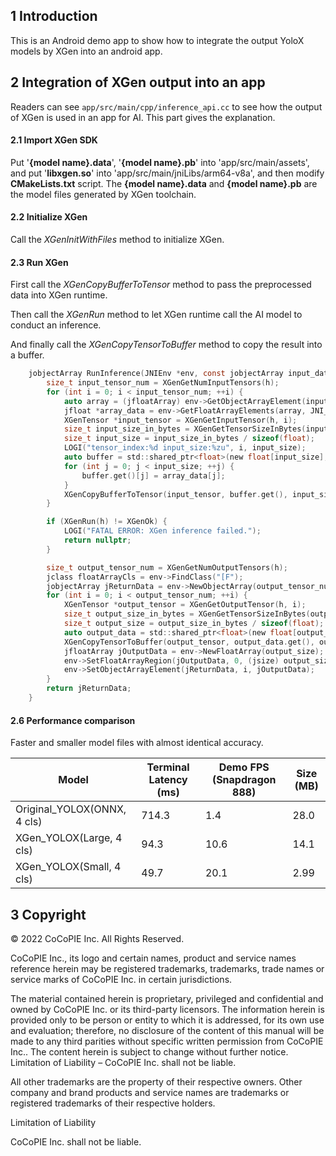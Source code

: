 ## 1 Introduction

This is an Android demo app to show how to integrate the output YoloX models by XGen into an android app.

## 2 Integration of XGen output into an app

Readers can see `app/src/main/cpp/inference_api.cc` to see how the output of XGen is used in an app for AI. This part gives the explanation.

#### 2.1 Import XGen SDK

Put '**{model name}.data**', '**{model name}.pb**' into 'app/src/main/assets', and put '**libxgen.so**' into 'app/src/main/jniLibs/arm64-v8a', and then modify **CMakeLists.txt** script. The **{model name}.data** and **{model name}.pb** are the model files generated by XGen toolchain.

#### 2.2 Initialize XGen

Call the _XGenInitWithFiles_ method to initialize XGen.

#### 2.3 Run XGen

First call the _XGenCopyBufferToTensor_ method to pass the preprocessed data into XGen runtime.

Then call the _XGenRun_ method to let XGen runtime call the AI model to conduct an inference.

And finally call the _XGenCopyTensorToBuffer_ method to copy the result into a buffer.

```c
    jobjectArray RunInference(JNIEnv *env, const jobjectArray input_data) {
        size_t input_tensor_num = XGenGetNumInputTensors(h);
        for (int i = 0; i < input_tensor_num; ++i) {
            auto array = (jfloatArray) env->GetObjectArrayElement(input_data, i);
            jfloat *array_data = env->GetFloatArrayElements(array, JNI_FALSE);
            XGenTensor *input_tensor = XGenGetInputTensor(h, i);
            size_t input_size_in_bytes = XGenGetTensorSizeInBytes(input_tensor);
            size_t input_size = input_size_in_bytes / sizeof(float);
            LOGI("tensor_index:%d input_size:%zu", i, input_size);
            auto buffer = std::shared_ptr<float>(new float[input_size], std::default_delete<float[]>());
            for (int j = 0; j < input_size; ++j) {
                buffer.get()[j] = array_data[j];
            }
            XGenCopyBufferToTensor(input_tensor, buffer.get(), input_size_in_bytes);
        }

        if (XGenRun(h) != XGenOk) {
            LOGI("FATAL ERROR: XGen inference failed.");
            return nullptr;
        }

        size_t output_tensor_num = XGenGetNumOutputTensors(h);
        jclass floatArrayCls = env->FindClass("[F");
        jobjectArray jReturnData = env->NewObjectArray(output_tensor_num, floatArrayCls, nullptr);
        for (int i = 0; i < output_tensor_num; ++i) {
            XGenTensor *output_tensor = XGenGetOutputTensor(h, i);
            size_t output_size_in_bytes = XGenGetTensorSizeInBytes(output_tensor);
            size_t output_size = output_size_in_bytes / sizeof(float);
            auto output_data = std::shared_ptr<float>(new float[output_size], std::default_delete<float[]>());
            XGenCopyTensorToBuffer(output_tensor, output_data.get(), output_size_in_bytes);
            jfloatArray jOutputData = env->NewFloatArray(output_size);
            env->SetFloatArrayRegion(jOutputData, 0, (jsize) output_size, output_data.get());
            env->SetObjectArrayElement(jReturnData, i, jOutputData);
        }
        return jReturnData;
    }
```

#### 2.6 Performance comparison

Faster and smaller model files with almost identical accuracy.

| Model                       | Terminal Latency (ms) | Demo FPS (Snapdragon 888) | Size (MB) |
|-----------------------------|-----------------------|---------------------------| --------- |
| Original_YOLOX(ONNX, 4 cls) | 714.3                 | 1.4                       | 28.0      |
| XGen_YOLOX(Large, 4 cls)    | 94.3                  | 10.6                      | 14.1      |
| XGen_YOLOX(Small, 4 cls)    | 49.7                  | 20.1                      | 2.99      |

## 3 Copyright

© 2022 CoCoPIE Inc. All Rights Reserved.

CoCoPIE Inc., its logo and certain names, product and service names reference herein may be registered trademarks, trademarks, trade names or service marks of CoCoPIE Inc. in certain jurisdictions.

The material contained herein is proprietary, privileged and confidential and owned by CoCoPIE Inc. or its third-party licensors. The information herein is provided only to be person or entity to which it is addressed, for its own use and evaluation; therefore, no disclosure of the content of this manual will be made to any third parities without specific written permission from CoCoPIE Inc.. The content herein is subject to change without further notice. Limitation of Liability – CoCoPIE Inc. shall not be liable.

All other trademarks are the property of their respective owners. Other company and brand products and service names are trademarks or registered trademarks of their respective holders.

Limitation of Liability

CoCoPIE Inc. shall not be liable.
